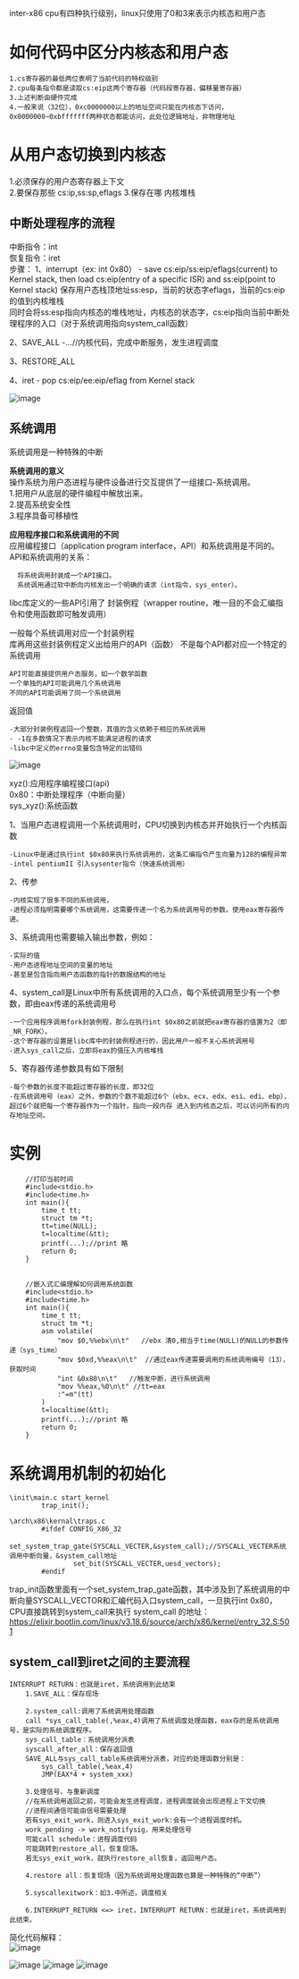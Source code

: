 inter-x86 cpu有四种执行级别，linux只使用了0和3来表示内核态和用户态  


# 如何代码中区分内核态和用户态 #  

    1.cs寄存器的最低两位表明了当前代码的特权级别  
    2.cpu每条指令都是读取cs:eip这两个寄存器（代码段寄存器，偏移量寄存器）  
    3.上述判断由硬件完成  
    4.一般来说（32位），0xc0000000以上的地址空间只能在内核态下访问，0x0000000~0xbfffffff两种状态都能访问，此处位逻辑地址，非物理地址    


# 从用户态切换到内核态 #  
1.必须保存的用户态寄存器上下文  
2.要保存那些 cs:ip,ss:sp,eflags
3.保存在哪 内核堆栈 
  
## 中断处理程序的流程 ##   
中断指令：int  
恢复指令：iret  
步骤：
1、interrupt（ex: int 0x80） - save
cs:eip/ss:eip/eflags(current) to Kernel stack, then load cs:eip(entry of a specific ISR) and ss:eip(point to Kernel stack)
保存用户态栈顶地址ss:esp，当前的状态字eflags，当前的cs:eip的值到内核堆栈  
同时会将ss:esp指向内核态的堆栈地址，内核态的状态字，cs:eip指向当前中断处理程序的入口（对于系统调用指向system_call函数）

2、SAVE_ALL
  -...//内核代码，完成中断服务，发生进程调度

3、RESTORE_ALL

4、iret - pop cs:eip/ee:eip/eflag from Kernel stack

![image](https://user-images.githubusercontent.com/20179983/130316694-1e7fb2d3-3737-4052-a634-b227681f0d99.png)


## 系统调用 ##  
系统调用是一种特殊的中断  

**系统调用的意义**  
操作系统为用户态进程与硬件设备进行交互提供了一组接口-系统调用。  
1.把用户从底层的硬件编程中解放出来。  
2.提高系统安全性  
3.程序具备可移植性  

**应用程序接口和系统调用的不同**  
应用编程接口（application program interface，API）和系统调用是不同的。API和系统调用的关系：  
  
      将系统调用封装成一个API接口。  
      系统调用通过软中断向内核发出一个明确的请求（int指令，sys_enter）。  
      
libc库定义的一些API引用了 封装例程（wrapper routine，唯一目的不会汇编指令和使用函数即可触发调用）  
   
   一般每个系统调用对应一个封装例程  
    库再用这些封装例程定义出给用户的API（函数）
不是每个API都对应一个特定的系统调用  

    API可能直接提供用户态服务，如一个数学函数
    一个单独的API可能调用几个系统调用
    不同的API可能调用了同一个系统调用

返回值  

    -大部分封装例程返回一个整数，其值的含义依赖于相应的系统调用
    - -1在多数情况下表示内核不能满足进程的请求
    -libc中定义的errno变量包含特定的出错码

![image](https://user-images.githubusercontent.com/20179983/130317846-41cda52d-4f5b-4e81-8005-c87ec5216aaf.png)

xyz():应用程序编程接口(api)  
0x80：中断处理程序（中断向量）  
sys_xyz():系统函数  


1、当用户态进程调用一个系统调用时，CPU切换到内核态并开始执行一个内核函数  
    
    -Linux中是通过执行int $0x80来执行系统调用的，这条汇编指令产生向量为128的编程异常  
    -intel pentiumII 引入sysenter指令（快速系统调用）  
2、传参  

    -内核实现了很多不同的系统调用，
    -进程必须指明需要哪个系统调用，这需要传递一个名为系统调用号的参数。使用eax寄存器传递。  
3、系统调用也需要输入输出参数，例如：
    
    -实际的值
    -用户态进程地址空间的变量的地址
    -甚至是包含指向用户态函数的指针的数据结构的地址

4、system_call是Linux中所有系统调用的入口点，每个系统调用至少有一个参数，即由eax传递的系统调用号

    -一个应用程序调用fork封装例程，那么在执行int $0x80之前就把eax寄存器的值置为2（即_NR_FORK）。
    -这个寄存器的设置是libc库中的封装例程进行的，因此用户一般不关心系统调用号
    -进入sys_call之后，立即将eax的值压入内核堆栈

5、寄存器传递参数具有如下限制

    -每个参数的长度不能超过寄存器的长度，即32位
    -在系统调用号（eax）之外，参数的个数不能超过6个（ebx、ecx、edx、esi、edi、ebp），超过6个就把每一个寄存器作为一个指针，指向一段内存 进入到内核态之后，可以访问所有的内存地址空间。  



# 实例 #  
        
        //打印当前时间
        #include<stdio.h> 
        #include<time.h> 
        int main(){
            time_t tt;
            struct tm *t;
            tt=time(NULL);
            t=localtime(&tt);
            printf(...);//print 略
            return 0;
        }
        
        
        //嵌入式汇编理解如何调用系统函数  
        #include<stdio.h> 
        #include<time.h>  
        int main(){
            time_t tt;
            struct tm *t;
            asm volatile(
                "mov $0,%%ebx\n\t"   //ebx 清0,相当于time(NULL)的NULL的参数传递（sys_time）
                "mov $0xd,%%eax\n\t"  //通过eax传递需要调用的系统调用编号（13），获取时间  
                "int &0x80\n\t"   //触发中断，进行系统调用 
                "mov %%eax,%0\n\t" //tt=eax
                :"=m"(tt)
            )
            t=localtime(&tt);
            printf(...);//print 略
            return 0;
        }


# 系统调用机制的初始化 #  
    \init\main.c start_kernel  
            trap_init();

    \arch\x86\kernal\traps.c 
            #ifdef CONFIG_X86_32
                    set_system_trap_gate(SYSCALL_VECTER,&system_call);//SYSCALL_VECTER系统调用中断向量，&system_call地址
                    set_bit(SYSCALL_VECTER,uesd_vectors);
            #endif

trap_init函数里面有一个set_system_trap_gate函数，其中涉及到了系统调用的中断向量SYSCALL_VECTOR和汇编代码入口system_call，一旦执行int 0x80，CPU直接跳转到system_call来执行
system_call 的地址：https://elixir.bootlin.com/linux/v3.18.6/source/arch/x86/kernel/entry_32.S:501  
## system_call到iret之间的主要流程 ##
    
    
    
    INTERRUPT RETURN：也就是iret，系统调用到此结束
        1.SAVE_ALL：保存现场
        
        2.system_call:调用了系统调用处理函数  
        call *sys_call_table(,%eax,4)调用了系统调度处理函数，eax存的是系统调用号，是实际的系统调度程序。
        sys_call_table：系统调用分派表
        syscall_after_all：保存返回值
        SAVE_ALL与sys_call_table系统调用分派表，对应的处理函数分别是：
            sys_call_table(,%eax,4)
            JMP(EAX*4 + system_xxx)
        
        3.处理信号，与重新调度
        //在系统调用返回之前，可能会发生进程调度，进程调度就会出现进程上下文切换  
        //进程间通信可能由信号需要处理  
        若有sys_exit_work，则进入sys_exit_work:会有一个进程调度时机。
        work_pending -> work_notifysig，用来处理信号
        可能call schedule：进程调度代码
        可能跳转到restore_all，恢复现场。
        若无sys_exit_work，就执行restore_all恢复，返回用户态。
        
        4.restore all：恢复现场（因为系统调用处理函数也算是一种特殊的“中断”）
        
        5.syscallexitwork：如3.中所述，调度相关
        
        6.INTERRUPT_RETURN <=> iret，INTERRUPT RETURN：也就是iret，系统调用到此结束。
简化代码解释：          
![image](https://user-images.githubusercontent.com/20179983/130323361-b62a15f3-a3d3-4a74-b363-88a5f2d3e9a5.png)  

![image](https://user-images.githubusercontent.com/20179983/130323229-b488a43f-b061-4c97-974d-6105d70a373a.png)
![image](https://user-images.githubusercontent.com/20179983/130323269-e42174a7-2641-4bb0-91eb-29e013d5b58a.png)
![image](https://user-images.githubusercontent.com/20179983/130323331-a2758107-4229-4669-a68a-b8aae9d5ac38.png)
        

        

        

        
        
